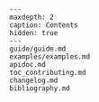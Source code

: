 
```{toctree}
---
maxdepth: 2
caption: Contents
hidden: true
---
guide/guide.md
examples/examples.md
apidoc.md
toc_contributing.md
changelog.md
bibliography.md
```

```{include} ./readme.md
```

